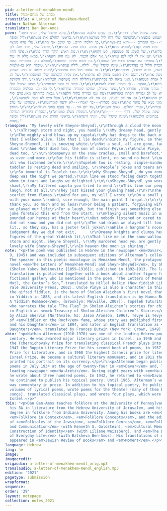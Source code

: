 ```yaml
---
pid: a-letter-of-menakhem-mendl
title: מכתב של מנחם-מנדל
transtitle: A Letter of Menakhem-Mendl
author: Nathan Alterman
translator: Dan Ben-Amos
poem: "שינה שינדל שלי, זוגתי היפה,\r\nבין עבים הלבנה נוגהת.\r\nשינה שינדל שלי, דרך
  ליל וסופה\r\nבראשי החולם את נוגעת.\r\n\r\nבקפוטה שלי רוח ליל ממרט\r\nושמוט כובעי
  עלי ערף ממצח.\r\nכך הלכתי חיים, כך שוכב אני מת,\r\nכי דמותי---כך אומרים ---היא בת-נצח.\r\n\r\nשינה
  שינדל שלי, יורד שלג לבן,\r\nאין אדם. כלם תמו. הביני.\r\nטוביה מת\r\nומת מוטל בן
  פיסי החזן.\r\nמת האיש היקר הדוד פיני.\r\n\r\nועל השלג נח סטמפניו, קט ויחף,\r\nוכלו
  כמאז מלא חן עוד.\r\nאך אלם הכנור. לא נגון הוא רועף.\r\nיען אין לו למי לנגן עוד.\r\n\r\nוגם
  טופלה נח, טוטוריטו התם\r\nנח פעוט ומחיך ממות.\r\nנצחיים הם שחוקו ובכיו של העם.\r\nלכן
  טופלה הוא בן-אלמות.\r\n\r\nשינה שינדל שלי. לילה, לילה עמק.\r\nאת זוכרת הליל בו נפרדנו.\r\nעם
  העם שנתנו לו דמע ושחוק\r\nגם אנחנו מול מות עמדנו.\r\n\r\nאת לבשת, שינה שינדל, מטפחת
  של חג.\r\nאת נקית הקפוטה שלי הנושנת.\r\nוהעם זאת הפעם צחוק לא צחק.\r\nהוא נשק את
  ידך הקורנת.\r\n\r\nוהלילה היה משרפות חכלילי\r\nואני צואה לך נסחתי,\r\nעל אגרת קטנה,
  שינה שינדל שלי.\r\nוברור כי עקר שכחתי.\r\n\r\nהעקר...לך רציתי תודה להגיד,\r\nשהיית
  לי בת-זוג, סבלנית ומכפרת.\r\nשינה שינדל, שחקנו קומדיה נצחית,\r\nאך גמרנו אחרת, אחרת.\r\n\r\nזאת
  נבאה בדיחתנו מאז,טרם סוף,\r\nעת נגנו כנוריה בתוך הלע\r\nהיא על לב גבוריה הכתה באגרוף
  ,\r\nאבל איש לא אבה לשמע.\r\n\r\nגם אני לא ידעתי, גם את לא הבנת,\r\nאת חזיון התוגה
  ששחקנו עד ערב.\r\nשום ספרות---כך יאמרו---לא ידעה קומדינט\r\nשכמונו נשא על צואר את
  החרב.\r\n\r\nעד יום גזר...עד נצבנו בתוך הגולה,\r\nאבירי החלום, גאוני העני,\r\nגבורי
  הספרות היהודית הגדולה,\r\nהנופלת בשלג כמוני.\r\n\r\n--- --- שינה שינדל שלי, דרף
  ליל וסופה\r\nבראשי ההרוג את נוגעת.\r\nשינה שינדל שלי, זוגתי היפה\r\nבמרומים הלבנה
  נוגהת."
transpoem: "My lovely wife Sheyne-Sheyndl,\r\nThrough a cloud the moon is shining.
  \ \r\nThrough storm and night, you handle \r\nMy dreamy head, gently patting. \r\n
  \r\nThe mighty wind blows up my capota\r\nMy hat drops to the back of my head.\r\nLike
  that I walked alive, like that I lie dead\r\nSince my figure, so they say, is immortal.\r\n\r\nMy
  Sheyne-Sheyndl, it is snowing white.\r\nNot a soul, all are gone, face it.\r\nTevye
  died \r\nAnd Motl died too, the son of cantor Peyse,\r\nUncle Pinye, dear man, is
  dead too. \r\n\r\nStempenyu on the snow cradles, small and barefoot,\r\nCharming
  as ever and more.\r\nBut his fiddle is silent, no sound no hoot \r\nAll are gone,
  all who listened before.\r\n\r\nTopeleh too is resting, simple-minded tuturitu \r\nThe
  toddler is resting dead and smiling. \r\nPeople’s jokes and tears are immortal,
  \r\nSo immortal is Topeleh too.\r\n\r\nMy Sheyne-Sheyndl, do you remember\r\nDeep,
  deep was the night we parted,\r\nIn line we stood facing death together\r\nWith
  whom in tears and laughs we delighted.\r\n\r\nSheyne-Sheyndl you wore your holiday
  shawl,\r\nMy tattered capota you tried to mend.\r\nThis time our people did not
  laugh, not at all,\r\nThey just kissed your glowing hand.\r\n\r\nThe night turned
  scarlet from flames,\r\nAnd for you, my will I wrote \r\nOn a small piece of paper
  with your name.\r\nAnd, sure enough, the main point I forgot.\r\n\r\nI wanted to
  thank you, so much and no less\r\nFor being a patient, forgiving wife\r\nSheyne-Sheyndl,
  we played our life\r\nFor a laugh, but the finish was something else.\r\n\r\nOur
  joke foretold this end from the start, \r\nPlaying silent music in us, inside.\r\nWe
  pounded our heroes at their heart\r\nBut nobody listened or cared to mind.\r\n\r\nI
  did not know and you did not get\r\nThe sad drama we played till too late.\r\nNo
  lit., so they say, has a jester tell jokes\r\nWhile a hangman’s noose his neck chokes.\r\n\r\nTill
  judgement day we did not exit,      \r\nDreamy knights and clumsy heroes,\r\nThe
  figures of the great Yiddish lit,\r\nThat like me in the snow wallow.\r\n\r\nThrough
  storm and night, Sheyne Sheyndl, \r\nMy murdered head you are gently patting. \r\nMy
  lovely wife Sheyne-Sheyndl,\r\nIn heaven the moon is shining."
note: "<p>The poem was published in Hebrew in the newspaper <em>Davar</em> (March
  9, 1945) and was included in subsequent editions of Alterman’s collected poems.
  The speaker in this poetic monologue is Menakhem Mendl, the protagonist of the epistolary
  novel <em>The Letters of Menakhem-Mendl and Sheyn-Sheyndl</em>, by Sholem Aleichem
  (Sholem Yakov Rabinovitz [1859–1916]), published in 1892–1913. The latest English
  translation is published together with a book about another figure from Sholem Aleichem’s
  fictional gallery who is mentioned in the poem, “The Letters of Menakhen-Mendl and
  Motl, the Cantor’s Son,” translated by Hillel Halkin (New Yiddish Library. New Haven:
  Yale University Press, 2002). Uncle Pinye is also a character in this book. Stempenyu,
  the gifted fiddler, is the hero of Sholem Aleichem’s first novel that was published
  in Yiddish in 1888, and its latest English translation is by Hanna Berman (<em>Stempenyu:
  A Yiddish Romance</em>, [Brooklyn: Melville, 2007]). Topeleh Tuturitu is the child
  who narrates the tale “The Flag” in Sholem Aleichem’s stories for children, published
  in English as <em>A Treasury of Sholom Aleichem Children’s Stories</em>, translated
  by Aliza Shervin (Northvale, NJ: Jason Aronson, 1996). Tevye is Tevye the Dairyman
  of <em>Fiddler on the Roof</em> fame, whose story was published first as <em>Tevye
  and his Daughters</em> in 1894, and later in English translation as <em>Tevye’s
  Daughters</em>, translated by Frances Butwin (New York: Crown, 1949).</p>"
abio: "<p>Nathan Alterman (1910–1970) was one of the leading Hebrew poets of the twentieth
  century. He was awarded major literary prizes in Israel: in 1946 and 1967 he received
  the Tchernichovsky Prize for translating classical French plays into Hebrew, in
  1947 the Ruppin Literary Prize for his second book of poems, in 1957 the Bialik
  Prize for Literature, and in 1968 the highest Israeli prize for literature, the
  Israel Prize. He became a cultural literary monument, and in 2011 the State of Israel
  printed his portrait on its currency.</p>\r\n<p>Alterman began publishing topical
  poems in July 1934 at the age of twenty-four in <em>Davar</em> and, later, in the
  leading newspaper <em>Ha-Aretz</em>. During eight years with <em>Ha-Aretz</em>,
  he wrote about three hundred poems. In 1942, he returned to <em>Davar</em>, where
  he continued to publish his topical poetry. Until 1965, Alterman’s work at <em>Davar</em>
  was commentary in prose. In addition to his topical poetry, he published several
  volumes of lyrical poems, wrote poems for the theater (many of them became popular
  songs), translated classical plays, and wrote four plays, which were produced in
  Israel.</p>"
tbio: "<p>Dan Ben-Amos teaches folklore at the University of Pennsylvania. He earned
  his BA in literature from the Hebrew University of Jerusalem, and his doctorate
  degree in folklore from Indiana University. Among his books are <em>Sweet Words</em>,
  <em>Folklore in Context</em>, <em>Folklore Concepts</em>, and the edited volumes
  of <em>Folktales of the Jews</em>, <em>Folklore Genres</em>, <em>Folklore: Performance
  and Communication</em> (with Kenneth S. Goldstein), <em>Cultural Memory and the
  Construction of Identity</em> (with Liliane Weissberg), and <em>The Diary: The Epic
  of Everyday Life</em> (with Batsheva Ben-Amos). His translations of Alterman’s poems
  appeared in <em>Jewish Review of Books</em> and <em>Moment</em>.</p>"
language: Hebrew
lang: he
image:
imagecredit:
origaudio: a-letter-of-menakhem-mendl_orig.mp3
translaudio: a-letter-of-menakhem-mendl_english.mp3
edition: '2021'
pagetype: submission
wrapformat:
sequence:
order: '29'
layout: notepage
collection: notes_2021
---
```

